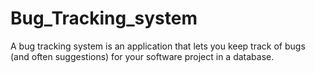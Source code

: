 # Bug_Tracking_system
A bug tracking system is an application that lets you keep track of bugs (and often suggestions) for your software project in a database. 
